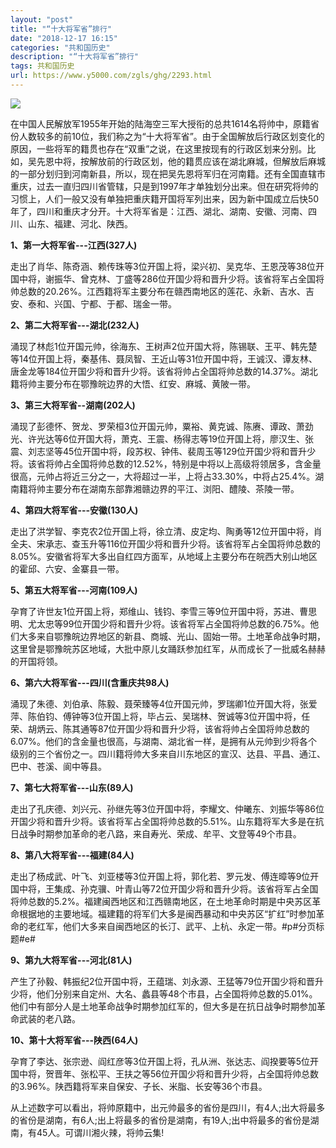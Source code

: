 ```yaml
---
layout: "post"
title: "“十大将军省”排行"
date: "2018-12-17 16:15"
categories: "共和国历史"
description: "“十大将军省”排行"
tags: 共和国历史
url: https://www.y5000.com/zgls/ghg/2293.html
---
```






[![](https://img.y5000.com/uploads/allimg/160410/4-160410205A6237.jpg)](https://www.y5000.com)

在中国人民解放军1955年开始的陆海空三军大授衔的总共1614名将帅中，原籍省份人数较多的前10位，我们称之为“十大将军省”。由于全国解放后行政区划变化的原因，一些将军的籍贯也存在“双重”之说，在这里按现有的行政区划来分别。比如，吴先恩中将，按解放前的行政区划，他的籍贯应该在湖北麻城，但解放后麻城的一部分划归到河南新县，所以，现在把吴先恩将军归在河南籍。还有全国直辖市重庆，过去一直归四川省管辖，只是到1997年才单独划分出来。但在研究将帅的习惯上，人们一般又没有单独把重庆籍开国将军列出来，因为新中国成立后快50年了，四川和重庆才分开。十大将军省是：江西、湖北、湖南、安徽、河南、四川、山东、福建、河北、陕西。

**1、第一大将军省---江西(327人)**

走出了肖华、陈奇涵、赖传珠等3位开国上将，梁兴初、吴克华、王恩茂等38位开国中将，谢振华、曾克林、丁盛等286位开国少将和晋升少将。该省将军占全国将帅总数的20.26%。江西籍将军主要分布在赣西南地区的莲花、永新、吉水、吉安、泰和、兴国、宁都、于都、瑞金一带。

**2、第二大将军省---湖北(232人)**

涌现了林彪1位开国元帅，徐海东、王树声2位开国大将，陈锡联、王平、韩先楚等14位开国上将，秦基伟、聂凤智、王近山等31位开国中将，王诚汉、谭友林、唐金龙等184位开国少将和晋升少将。该省将帅占全国将帅总数的14.37%。湖北籍将帅主要分布在鄂豫皖边界的大悟、红安、麻城、黄陂一带。

**3、第三大将军省--湖南(202人)**

涌现了彭德怀、贺龙、罗荣桓3位开国元帅，粟裕、黄克诚、陈赓、谭政、萧劲光、许光达等6位开国大将，萧克、王震、杨得志等19位开国上将，廖汉生、张震、刘志坚等45位开国中将，段苏权、钟伟、裴周玉等129位开国少将和晋升少将。该省将帅占全国将帅总数的12.52%，特别是中将以上高级将领居多，含金量很高，元帅占将近三分之一，大将超过一半，上将占33.30%，中将占25.4%。湖南籍将帅主要分布在湖南东部靠湘赣边界的平江、浏阳、醴陵、茶陵一带。

**4、第四大将军省---安徽(130人)**

走出了洪学智、李克农2位开国上将，徐立清、皮定均、陶勇等12位开国中将，肖全夫、宋承志、查玉升等116位开国少将和晋升少将。该省将军占全国将帅总数的8.05%。安徽省将军大多出自红四方面军，从地域上主要分布在皖西大别山地区的霍邱、六安、金寨县一带。

**5、第五大将军省---河南(109人)**

孕育了许世友1位开国上将，郑维山、钱钧、李雪三等9位开国中将，苏进、曹思明、尤太忠等99位开国少将和晋升少将。该省将军占全国将帅总数的6.75%。他们大多来自鄂豫皖边界地区的新县、商城、光山、固始一带。土地革命战争时期，这里曾是鄂豫皖苏区地域，大批中原儿女踊跃参加红军，从而成长了一批威名赫赫的开国将领。

**6、第六大将军省---四川(含重庆共98人)**

涌现了朱德、刘伯承、陈毅、聂荣臻等4位开国元帅，罗瑞卿1位开国大将，张爱萍、陈伯钧、傅钟等3位开国上将，毕占云、吴瑞林、贺诚等3位开国中将，任荣、胡炳云、陈其通等87位开国少将和晋升少将，该省将帅占全国将帅总数的6.07%。他们的含金量也很高，与湖南、湖北省一样，是拥有从元帅到少将各个级别的三个省份之一。四川籍将帅大多来自川东地区的宣汉、达县、平昌、通江、巴中、苍溪、阆中等县。

**7、第七大将军省---山东(89人)**

走出了孔庆德、刘兴元、孙继先等3位开国中将，李耀文、仲曦东、刘振华等86位开国少将和晋升少将。该省将军占全国将帅总数的5.51%。山东籍将军大多是在抗日战争时期参加革命的老八路，来自寿光、荣成、牟平、文登等49个市县。

**8、第八大将军省---福建(84人)**

走出了杨成武、叶飞、刘亚楼等3位开国上将，郭化若、罗元发、傅连暲等9位开国中将，王集成、孙克骥、叶青山等72位开国少将和晋升少将。该省将军占全国将帅总数的5.2%。福建闽西地区和江西赣南地区，在土地革命时期是中央苏区革命根据地的主要地域。福建籍的将军们大多是闽西暴动和中央苏区“扩红”时参加革命的老红军，他们大多来自闽西地区的长汀、武平、上杭、永定一带。#p#分页标题#e#

**9、第九大将军省---河北(81人)**

产生了孙毅、韩振纪2位开国中将，王蕴瑞、刘永源、王猛等79位开国少将和晋升少将，他们分别来自定州、大名、蠡县等48个市县，占全国将帅总数的5.01%。他们中有部分人是土地革命战争时期参加红军的，但大多是在抗日战争时期参加革命武装的老八路。

**10、第十大将军省---陕西(64人)**

孕育了李达、张宗逊、阎红彦等3位开国上将，孔从洲、张达志、阎揆要等5位开国中将，贺晋年、张松平、王扶之等56位开国少将和晋升少将，占全国将帅总数的3.96%。陕西籍将军来自保安、子长、米脂、长安等36个市县。

从上述数字可以看出，将帅原籍中，出元帅最多的省份是四川，有4人;出大将最多的省份是湖南，有6人;出上将最多的省份是湖南，有19人;出中将最多的省份是湖南，有45人。可谓川湘火辣，将帅云集!
